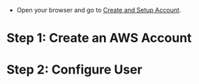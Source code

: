 - Open your browser and go to [Create and Setup Account](https://aws.amazon.com/getting-started/guides/setup-environment/).
# Step 1: Create an AWS Account

# Step 2: Configure User

